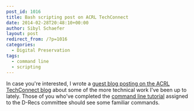 ```yaml
---
post_id: 1016
title: Bash scripting post on ACRL TechConnect
date: 2014-02-28T20:48:10+00:00
author: Sibyl Schaefer
layout: post
redirect_from: /?p=1016
categories:
  - Digital Preservation
tags:
  - command line
  - scripting
---
```

In case you're interested, I wrote a [guest blog posting on the ACRL TechConnect blog](http://acrl.ala.org/techconnect/?p=4085) about some of the more technical work I've been up to lately. Those of you who've completed the [command line tutorial](http://learnpythonthehardway.org/book/appendixa.html) assigned to the D-Recs committee should see some familiar commands.

